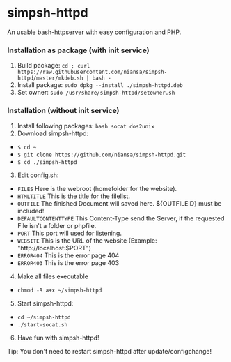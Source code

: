 # simpsh-httpd

An usable bash-httpserver with easy configuration and PHP.


### Installation as package (with init service)
1. Build package: `cd ; curl https://raw.githubusercontent.com/niansa/simpsh-httpd/master/mkdeb.sh | bash -`
2. Install package: `sudo dpkg --install ./simpsh-httpd.deb`
3. Set owner: `sudo /usr/share/simpsh-httpd/setowner.sh`


### Installation (without init service)

1. Install following packages: `bash socat dos2unix`
2. Download simpsh-httpd:
 * `$ cd ~`
 * `$ git clone https://github.com/niansa/simpsh-httpd.git`
 * `$ cd ./simpsh-httpd`
3. Edit config.sh:
 * `FILES` Here is the webroot (homefolder for the website).
 * `HTMLTITLE` This is the title for the filelist.
 * `OUTFILE` The finished Document will saved here. ${OUTFILEID} must be included!
 * `DEFAULTCONTENTTYPE` This Content-Type send the Server, if the requested File isn't a folder or phpfile.
 * `PORT` This port will used for listening.
 * `WEBSITE` This is the URL of the website (Example: "http://localhost:$PORT")
 * `ERROR404` This is the error page 404
 * `ERROR403` This is the error page 403
4. Make all files executable
 * `chmod -R a+x ~/simpsh-httpd`
5. Start simpsh-httpd:
 * `cd ~/simpsh-httpd`
 * `./start-socat.sh`
6. Have fun with simpsh-httpd!



Tip: You don't need to restart simpsh-httpd after update/configchange!
